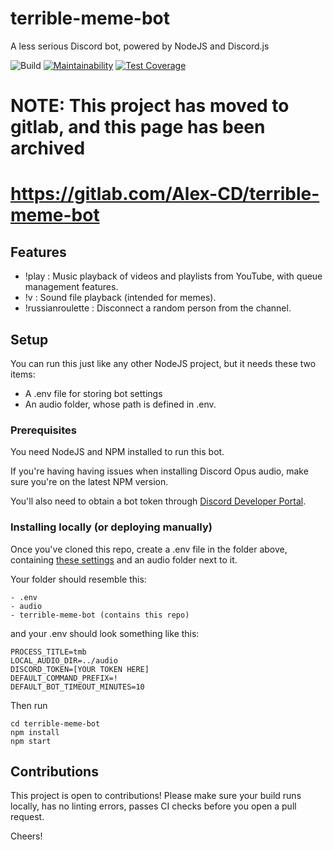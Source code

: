 # terrible-meme-bot
A less serious Discord bot, powered by NodeJS and Discord.js

![Build](https://api.travis-ci.org/Alex-CD/terrible-meme-bot.svg?branch=master)
[![Maintainability](https://api.codeclimate.com/v1/badges/e6541edbf92bbba970ea/maintainability)](https://codeclimate.com/github/Alex-CD/terrible-meme-bot/maintainability)
[![Test Coverage](https://api.codeclimate.com/v1/badges/e6541edbf92bbba970ea/test_coverage)](https://codeclimate.com/github/Alex-CD/terrible-meme-bot/test_coverage)

# NOTE: This project has moved to gitlab, and this page has been archived
# https://gitlab.com/Alex-CD/terrible-meme-bot



## Features

- !play : Music playback of videos and playlists from YouTube, with queue management features.
- !v : Sound file playback (intended for memes).
- !russianroulette : Disconnect a random person from the channel.

## Setup

You can run this just like any other NodeJS project, but it needs these two items:

- A .env file for storing bot settings
- An audio folder, whose path is defined in .env.

### Prerequisites

You need NodeJS and NPM installed to run this bot.

If you're having having issues when installing Discord Opus audio, make sure you're on the latest NPM version.


You'll also need to obtain a bot token through [Discord Developer Portal](https://discordapp.com/developers/docs/intro).

### Installing locally (or deploying manually)

Once you've cloned this repo, create a .env file in the folder above, containing [these settings](https://gist.github.com/Alex-CD/b169aaf9c5f58b6c307f1810ba832e35) and an audio folder next to it.

Your folder should resemble this:

```
- .env
- audio
- terrible-meme-bot (contains this repo)
```

and your .env should look something like this:

```
PROCESS_TITLE=tmb
LOCAL_AUDIO_DIR=../audio
DISCORD_TOKEN=[YOUR TOKEN HERE]
DEFAULT_COMMAND_PREFIX=!
DEFAULT_BOT_TIMEOUT_MINUTES=10
```

Then run


```
cd terrible-meme-bot
npm install
npm start 

````


## Contributions

This project is open to contributions!
Please make sure your build runs locally, has no linting errors, passes CI checks  before you open a pull request.

Cheers!



